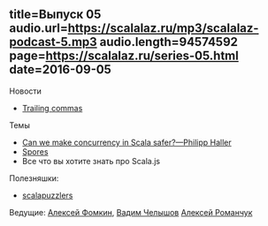 title=Выпуск 05
audio.url=https://scalalaz.ru/mp3/scalalaz-podcast-5.mp3
audio.length=94574592
page=https://scalalaz.ru/series-05.html
date=2016-09-05
----
Новости

- [Trailing commas](https://github.com/scala/scala.github.com/pull/533)

Темы

- [Can we make concurrency in Scala safer?—Philipp Haller](https://www.youtube.com/watch?v=nwWvPeX6U9w)
- [Spores](http://docs.scala-lang.org/sips/pending/spores.html)
- Все что вы хотите знать про Scala.js

Полезняшки:

- [scalapuzzlers](http://scalapuzzlers.com/)

Ведущие: [Алексей Фомкин](http://github.com/fomkin), [Вадим Челышов](http://github.com/dos65)
[Алексей Романчук](http://github.com/13h3r)

